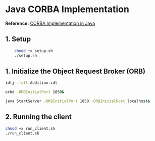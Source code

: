 # Java CORBA Implementation

**Reference:** [CORBA Implementation in Java](https://www.youtube.com/watch?v=8eEqik-0mCg)

## 1. Setup
```bash
    chmod +x setup.sh
    ./setup.sh
```

## 1. Initialize the Object Request Broker (ORB)
```bash
idlj -fall Addition.idl

orbd -ORBInitialPort 1050&

java StartServer -ORBInitialPort 1050 -ORBInitialHost localhost&
```

## 2. Running the client
```bash
chmod +x run_client.sh
./run_client.sh
```